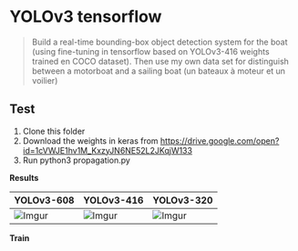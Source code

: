 # YOLOv3 tensorflow 
> Build a real-time bounding-box object detection system for the boat (using fine-tuning in tensorflow based on YOLOv3-416 weights trained en COCO dataset). Then use my own data set for distinguish between a motorboat and a sailing boat (un bateaux à moteur et un voilier) 


## Test
1. Clone this folder
2. Download the weights in keras from https://drive.google.com/open?id=1cVWJE1hv1M_KxzyJN6NE52L2JKqjW133
3. Run python3 propagation.py 


**Results**


| YOLOv3-608 | YOLOv3-416 | YOLOv3-320 |
|------------|------------|------------|
| ![Imgur](https://i.imgur.com/d6wCvfx.jpg) | ![Imgur](https://i.imgur.com/jL2gnXW.jpg) | ![Imgur](https://i.imgur.com/XlOdq1N.jpg) |


**Train**



